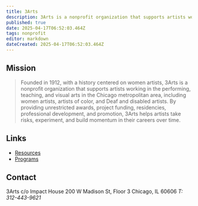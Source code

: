 ```yaml
---
title: 3Arts
description: 3Arts is a nonprofit organization that supports artists working in the performing, teaching, and visual arts in the Chicago metropolitan area.
published: true
date: 2025-04-17T06:52:03.464Z
tags: nonprofit
editor: markdown
dateCreated: 2025-04-17T06:52:03.464Z
---
```


## Mission
>Founded in 1912, with a history centered on women artists, 3Arts is a nonprofit organization that supports artists working in the performing, teaching, and visual arts in the Chicago metropolitan area, including women artists, artists of color, and Deaf and disabled artists. By providing unrestricted awards, project funding, residencies, professional development, and promotion, 3Arts helps artists take risks, experiment, and build momentum in their careers over time.

## Links
- [Resources](https://www.3arts.org/resources/funding/)
- [Programs](https://www.3arts.org/pages/programs/)

## Contact
3Arts c/o Impact House
200 W Madison St, Floor 3
Chicago, IL 60606
*T: 312-443-9621*